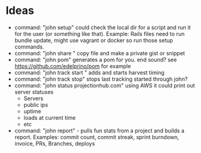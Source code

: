 # Ideas

* command: "john setup" could check the local dir for a script and run it for the user (or something like that). Example: Rails files need to run bundle update, might use vagrant or docker so run those setup commands.
* command: "john share <file>" copy file and make a private gist or snippet
* command: "john pom" generates a pom for you. end sound? see https://github.com/edelprino/pom for example
* command: "john track start <message>" adds and starts harvest timing
* command: "john track stop" stops last tracking started through john?
* command: "john status projectionhub.com" using AWS it could print out server statuses
    * Servers 
    * public ips
    * uptime
    * loads at current time
    * etc
* command: "john report" - pulls fun stats from a project and builds a report. Examples: commit count, commit streak, sprint burndown, invoice, PRs, Branches, deploys
